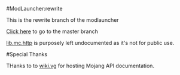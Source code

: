 #ModLauncher:rewrite

This is the rewrite branch of the modlauncher

[Click here](https://github.com/eyeballcode/ModLauncher/tree/master) to go to the master branch

[lib.mc.http](https://github.com/eyeballcode/ModLauncher/tree/rewrite/src/main/java/lib/mc/http) is purposely left undocumented
as it's not for public use.

#Special Thanks

THanks to to [wiki.vg](http://wiki.vg/) for hosting Mojang API documentation.